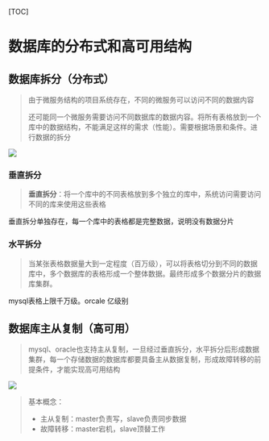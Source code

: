 [TOC]

# 数据库的分布式和高可用结构

## 数据库拆分（分布式）

> 由于微服务结构的项目系统存在，不同的微服务可以访问不同的数据内容
>
> 还可能同一个微服务需要访问不同数据库的数据内容。将所有表格放到一个库中的数据结构，不能满足这样的需求（性能）。需要根据场景和条件。进行数据的拆分

![](https://gitee.com/sxhDrk/images/raw/master/imgs/数据库拆分-垂直拆分-水平拆分.png)

### 垂直拆分

> **垂直拆分**：将一个库中的不同表格放到多个独立的库中，系统访问需要访问不同的库来使用这些表格

垂直拆分单独存在，每一个库中的表格都是完整数据，说明没有数据分片



### 水平拆分

> 当某张表格数据量大到一定程度（百万级），可以将表格切分到不同的数据库中，多个数据库的表格形成一个整体数据。最终形成多个数据分片的数据库集群。

mysql表格上限千万级。orcale  亿级别





## 数据库主从复制（高可用）

> mysql、oracle也支持主从复制，一旦经过垂直拆分，水平拆分后形成数据集群，每一个存储数据的数据库都要具备主从数据复制，形成故障转移的前提条件，才能实现高可用结构

![](https://gitee.com/sxhDrk/images/raw/master/imgs/数据库拆分-数据库主从复制.png)

> 基本概念：
>
> - 主从复制：master负责写，slave负责同步数据
> - 故障转移：master宕机，slave顶替工作

